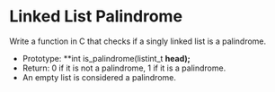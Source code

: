 # Linked List Palindrome

Write a function in C that checks if a singly linked list is a palindrome.

- Prototype: **int is_palindrome(listint_t **head);**
- Return: 0 if it is not a palindrome, 1 if it is a palindrome.
- An empty list is considered a palindrome.